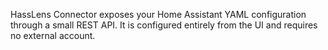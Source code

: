 HassLens Connector exposes your Home Assistant YAML configuration through a small REST API. It is configured entirely from the UI and requires no external account.
